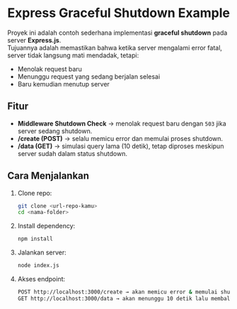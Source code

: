 # Express Graceful Shutdown Example

Proyek ini adalah contoh sederhana implementasi **graceful shutdown** pada server **Express.js**.  
Tujuannya adalah memastikan bahwa ketika server mengalami error fatal, server tidak langsung mati mendadak, tetapi:
- Menolak request baru
- Menunggu request yang sedang berjalan selesai
- Baru kemudian menutup server

## Fitur
- **Middleware Shutdown Check** → menolak request baru dengan `503` jika server sedang shutdown.
- **/create (POST)** → selalu memicu error dan memulai proses shutdown.
- **/data (GET)** → simulasi query lama (10 detik), tetap diproses meskipun server sudah dalam status shutdown.

## Cara Menjalankan
1. Clone repo:
   ```bash
   git clone <url-repo-kamu>
   cd <nama-folder>
   ```
   
2. Install dependency:
   ```bash
   npm install
   ```

3. Jalankan server:
    ```bash
    node index.js
    ```

4. Akses endpoint:
    ```bash
    POST http://localhost:3000/create → akan memicu error & memulai shutdown.
    GET http://localhost:3000/data → akan menunggu 10 detik lalu membalas { data: "hello" }.
    ```
